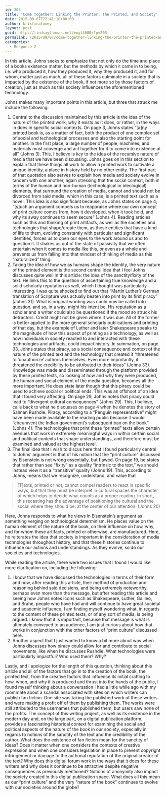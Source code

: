 ```yaml
---
id: 205
title: 'Come Together: Linking the Printer, the Printed, and Society'
date: 2015-09-07T22:41:18+00:00
author: kristinatoney
layout: post
guid: http://lindsaythomas.net/engl4600/?p=205
permalink: /2015/09/07/come-together-linking-the-printer-the-printed-and-society/
categories:
  - Response 2
---
```

In this article, Johns seeks to emphasize that not only do the time and place of a books existence matter, but the methods by which it came in to being, i.e. who produced it, how they produced it, why they produced it, and for whom, matter just as much; all of these factors culminate in a society that is impacted by the existence of the book, if not more so by those factors of creation, just as much as this society influences the aforementioned technology.

Johns makes many important points in this article, but three that struck me include the following:

  1. Central to the discussion maintained by this article is the idea of the nature of the printed work, why it exists as it does, or rather, in the ways in does in specific social contexts. On page 3, Johns states “[a]ny printed book is, as a matter of fact, both the product of one complex set of social and technological processes and also the starting point for another. In the first place, a large number of people, machines, and materials must converge and act together for it to come into existence at all” (Johns 3). This, I believe is key to the idea of the recursive nature of media that we have been discussing. Johns goes on in this section to explain that these things all work to allow a printed work to cultivate a unique identity, a place in history held by no other entity. The first part of that quotation also serves to explain how media and society evolve in tandem with one another, again stressing that the social context, both in terms of the human and non-human (technological or ideological) elements, that surround the creation of media, cannot and should not be divorced from said media, which in this case, is a printed text such as a novel. This idea is also significant because, as Johns states on page 4, “[s]uch an argument compels us to reappraise where our own concept of print culture comes from, how it developed, when it took hold, and why its sway continues to seem secure” (Johns 4). Reading articles such as this and thinking of print artifacts, as well as the societies and technologies that shape/create them, as these entities that have a kind of life to them, evolving constantly with particular and significant identities, forces us to open our eyes to the work around us and to question it. It shakes us out of the state of passivity that we often entertain when it comes to media like this, or even as a whole and prevents us from falling into that mindset of thinking of media as this “naturalized” thing.
  2. Taking the idea of how we as humans shape the identity, the very nature of the printed element is the second central idea that I feel Johns discusses quite well in this article: the idea of the sanctity/fixity of the text. He links this to the question of ascertaining true knowledge and a solid scholarly reputation as well, which I thought was particularly interesting. I was quite shocked to find out that “Martin Luther’s German translation of Scripture was actually beaten into print by its first piracy” (Johns 31). What is original wording was could now be called into question, and so, in a way, might his intent be. His reputation as a scholar and a writer could also be questioned if the mood so struck his detractors. Credit might not be given where it was due. All of the former is better applied to the more general scholarly publications and printing of that day, but the example of Luther and later Shakespeare speaks to the magnitude of how this aspect of printing as a technology, as well as how individuals in society reacted to and interacted with these technologies and artifacts, could impact history. In summation, on page 33, Johns states that piracy, as a social consequence and context of the nature of the printed text and the technology that created it “threatened to ‘unauthorize’ authors themselves. Even more importantly, it threatened the credibility to be attributed to their ideas” (Johns 33). Knowledge was made and disseminated through the platform provided by these printed texts, so looking at how and why they were produced, the human and social element of the media question, becomes all the more important. He does state later though that this piracy could be used to achieve social or political ends. This was an offshoot of an idea that I found very affecting. On page 29, Johns notes that piracy could lead to “divergent cultural consequences” (Johns 29). This, I believe, calls back to what he discusses on page 4 when he denotes the story of Salman Rushdie. Piracy, according to a “Penguin representative” might have been made available to the reading public because it would “circumvent the Indian government’s subsequent ban on the book” (Johns 4). The technologies that print these “printed” texts allow certain avenues that work in extremely meaningful ways in within certain social and political contexts that shape understandings, and therefore must be examined and valued at the highest level.
  3. The final idea that I wish to discus here that I found particularly central to Johns’ argument is that of his notion that the “print culture” discussed by Eisenstein is not wrong essentially, but flawed. On page 19, he states that rather than see “fixity” as a quality “intrinsic to the text,” we should instead view it as a “transitive” quality (Johns 19). This, according to Johns, means that we recognize, understand, and value that

> [T]exts, printed or not, cannot compel readers to react in specific ways, but that they must be interpret in cultural spaces the character of which helps to decide what counts as a proper reading. In short, this recasting has the advantage of positioning the cultural and the social where they should be: at the center of our attention. (Johns 20)

Here, Johns responds to what he views in Eisenstein’s argument as something verging on technological determinism. He places value on the human element of the nature of the book, on their influence on how, why, and for whom these artifacts, printed or otherwise, are manufactured. Here, he reiterates the idea that society is important in the consideration of media technologies throughout history, and that these histories continue to influence our actions and understandings. As they evolve, so do our societies and technologies.

While reading the article, there were two issues that I found I would like more clarification on, including the following:

  1. I know that we have discussed the technologies in terms of their form and now, after reading this article, their method of production and reasoning behind said decisions, and being extremely noteworthy, perhaps even more than the message, but after reading this article and seeing how Johns notes icons such as Shakespeare, Luther, Galileo, and Brahe, people who have had and will continue to have great societal and academic influence, I am finding myself wondering what, in regards to the content of these printed texts, or of any sort of media, is being argued. I know that it is important, because that message is what is ultimately conveyed to an audience, I am just curious about how that works in conjunction with the other factors of “print culture” discussed here.
  2. Another aspect that I just wanted to know a bit more about was when Johns discusses how piracy could allow for and contribute to social movements, like when he discusses Rushdie. What technologies were particularly impactful? Who used them? Why?

Lastly, and I apologize for the length of this question, thinking about this article and all of the factors that go in to the creation of the book, the printed text, from the creative factors that influence its initial crafting to how, when, and why it is produced and thrust into the hands of the public, I found myself thinking about a conversation I had a little while ago with my roommate about a scandal associated with sites on which writers can publish fan fiction. One site was taking the published work of these writers and were making a profit off of them by publishing them. The works were still attributed to the usernames that published them, but users saw none of the profits. The concept of this writing project, as well as its existence in the modern day and, on the large part, on a digital publication platform, provides a fascinating historical context for examining the social and political aspects of the nature of the book in our society, especially in regards to notions of the sanctity of the text and the credibility of the author. What does the existence of fan fiction mean for the sanctity of ideas? Does it matter when one considers the contexts of creative expression and when one considers legislation in place to prevent copyright infringement or damage to the authorial reputation of the original creator of the text? Why does this digital forum work in the ways that it does for these writers and why does it continue to be attractive despite negative consequences as previously mentioned? Notions of anonymity also impact the society created in this digital publication space. What does all this mean as our “print culture” and the very “nature of the book” continues to evolve with our societies around the globe?

&nbsp;